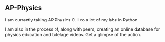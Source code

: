 ## AP-Physics
I am currently taking AP Physics C. I do a lot of my labs in Python.

I am also in the process of, along with peers, creating an online database for physics education and tutelage videos. Get a glimpse of the action.

